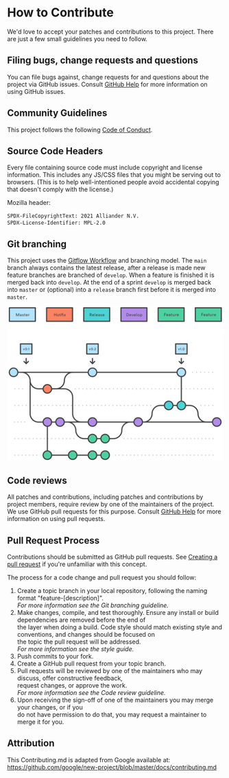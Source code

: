 <!--
SPDX-FileCopyrightText: 2021 Alliander N.V.

SPDX-License-Identifier: MPL-2.0
-->

# How to Contribute

We'd love to accept your patches and contributions to this project. There are
just a few small guidelines you need to follow.


## Filing bugs, change requests and questions

You can file bugs against, change requests for and questions about the project via GitHub issues. Consult 
[GitHub Help](https://docs.github.com/en/free-pro-team@latest/github/managing-your-work-on-github/creating-an-issue) 
for more information on using GitHub issues.

## Community Guidelines

This project follows the following [Code of Conduct](CODE_OF_CONDUCT.md).

## Source Code Headers

Every file containing source code must include copyright and license
information. This includes any JS/CSS files that you might be serving out to
browsers. (This is to help well-intentioned people avoid accidental copying that
doesn't comply with the license.)

Mozilla header:

    SPDX-FileCopyrightText: 2021 Alliander N.V.
    SPDX-License-Identifier: MPL-2.0

## Git branching

This project uses the [Gitflow Workflow](https://www.atlassian.com/git/tutorials/comparing-workflows/gitflow-workflow) 
and branching model. The `main` branch always contains the latest release, after a release is made new feature branches are branched of `develop`. When a feature is finished it is merged back into `develop`. At the end of a sprint `develop` is merged back into `master` or (optional) into a `release` branch first before it is merged into `master`.

![Gitflow](img/gitflow.svg)

## Code reviews

All patches and contributions, including patches and contributions by project members, require review by one of the 
maintainers of the project. We use GitHub pull requests for this purpose. Consult 
[GitHub Help](https://help.github.com/articles/about-pull-requests/) for more information on using pull requests.

## Pull Request Process
Contributions should be submitted as GitHub pull requests. See 
[Creating a pull request](https://docs.github.com/en/github/collaborating-with-issues-and-pull-requests/creating-a-pull-request) 
if you're unfamiliar with this concept.

The process for a code change and pull request you should follow:

1. Create a topic branch in your local repository, following the naming format
"feature-[description]".  
_For more information see the Git branching guideline._
2. Make changes, compile, and test thoroughly. Ensure any install or build dependencies are removed before the end of  
the layer when doing a build. Code style should match existing style and conventions, and changes should be focused on  
the topic the pull request will be addressed.  
_For more information see the style guide._
3. Push commits to your fork.
4. Create a GitHub pull request from your topic branch.
5. Pull requests will be reviewed by one of the maintainers who may discuss, offer constructive feedback,  
request changes, or approve the work.  
_For more information see the Code review guideline._
6. Upon receiving the sign-off of one of the maintainers you may merge your changes, or if you  
do not have permission to do that, you may request a maintainer to merge it for you.

## Attribution

This Contributing.md is adapted from Google available at:  
https://github.com/google/new-project/blob/master/docs/contributing.md
